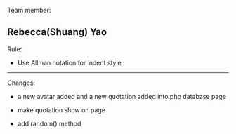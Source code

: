 Team member:

Rebecca(Shuang) 
Yao 
-----------------------------------------
Rule:

- Use Allman notation for indent style





-----------------------------------------
Changes:

* a new avatar added and a new quotation added into php database page

* make quotation show on page

* add random() method 




